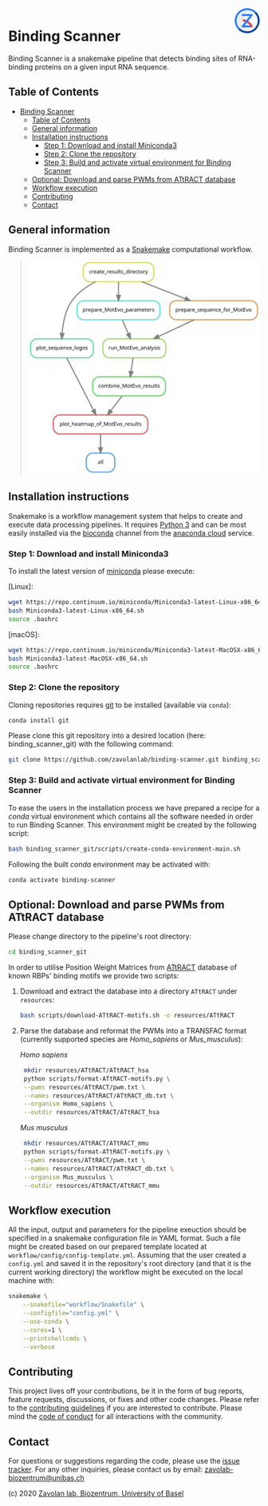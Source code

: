 <img align="right" width="50" height="50" src="images/logo.128px.png">

# Binding Scanner

Binding Scanner is a snakemake pipeline that detects binding sites of RNA-binding proteins on a given input RNA sequence.

## Table of Contents

- [Binding Scanner](#binding-scanner)
  - [Table of Contents](#table-of-contents)
  - [General information](#general-information)
  - [Installation instructions](#installation-instructions)
    - [Step 1: Download and install Miniconda3](#step-1-download-and-install-miniconda3)
    - [Step 2: Clone the repository](#step-2-clone-the-repository)
    - [Step 3: Build and activate virtual environment for Binding Scanner](#step-3-build-and-activate-virtual-environment-for-binding-scanner)
  - [Optional: Download and parse PWMs from ATtRACT database](#optional-download-and-parse-pwms-from-attract-database)
  - [Workflow execution](#workflow-execution)
  - [Contributing](#contributing)
  - [Contact](#contact)

## General information

Binding Scanner is implemented as a [Snakemake] computational workflow.

> ![rule_graph][rule-graph]

## Installation instructions

Snakemake is a workflow management system that helps to create and execute data processing pipelines. It requires [Python 3] and can be most easily installed via the [bioconda] channel from the [anaconda cloud] service.

### Step 1: Download and install Miniconda3

To install the latest version of [miniconda] please execute:  
  
[Linux]:
```bash
wget https://repo.continuum.io/miniconda/Miniconda3-latest-Linux-x86_64.sh
bash Miniconda3-latest-Linux-x86_64.sh
source .bashrc
```

[macOS]:
```bash
wget https://repo.continuum.io/miniconda/Miniconda3-latest-MacOSX-x86_64.sh
bash Miniconda3-latest-MacOSX-x86_64.sh
source .bashrc
```

### Step 2: Clone the repository

Cloning repositories requires [git] to be installed (available via `conda`): 

```bash
conda install git
```

Please clone this git repository into a desired location (here: binding_scanner_git) with the following command:

```bash
git clone https://github.com/zavolanlab/binding-scanner.git binding_scanner_git
```

### Step 3: Build and activate virtual environment for Binding Scanner

To ease the users in the installation process we have prepared a recipe for a *conda* virtual environment which contains all the software needed in order to run Binding Scanner. This environment might be created by the following script:

```bash
bash binding_scanner_git/scripts/create-conda-environment-main.sh
```

Following the built *conda* environment may be activated with:

```bash
conda activate binding-scanner
```

## Optional: Download and parse PWMs from ATtRACT database

Please change directory to the pipeline's root directory:

```bash
cd binding_scanner_git
```

In order to utilise Position Weight Matrices from  [ATtRACT] database of known RBPs' binding motifs we provide two scripts:

1. Download and extract the database into a directory `ATtRACT` under `resources`:
   ```bash
   bash scripts/download-ATtRACT-motifs.sh -o resources/ATtRACT
   ```
2. Parse the database and reformat the PWMs into a TRANSFAC format (currently supported species are *Homo_sapiens* or *Mus_musculus*):
   
   *Homo sapiens*
   ```bash
    mkdir resources/ATtRACT/ATtRACT_hsa
    python scripts/format-ATtRACT-motifs.py \
    --pwms resources/ATtRACT/pwm.txt \
    --names resources/ATtRACT/ATtRACT_db.txt \
    --organism Homo_sapiens \
    --outdir resources/ATtRACT/ATtRACT_hsa
   ```

   *Mus musculus*
   ```bash
    mkdir resources/ATtRACT/ATtRACT_mmu
    python scripts/format-ATtRACT-motifs.py \
    --pwms resources/ATtRACT/pwm.txt \
    --names resources/ATtRACT/ATtRACT_db.txt \
    --organism Mus_musculus \
    --outdir resources/ATtRACT/ATtRACT_mmu
   ```

## Workflow execution

All the input, output and parameters for the pipeline exeuction should be specified in a snakemake configuration file in YAML format. Such a file might be created based on our prepared template located at `workflow/config/config-template.yml`. Assuming that the user created a `config.yml` and saved it in the repository's root directory (and that it is the current working directory) the workflow might be executed on the local machine with:
```bash
snakemake \
    --snakefile="workflow/Snakefile" \
    --configfile="config.yml" \
    --use-conda \
    --cores=1 \
    --printshellcmds \
    --verbose
```

## Contributing

This project lives off your contributions, be it in the form of bug reports,
feature requests, discussions, or fixes and other code changes. Please refer
to the [contributing guidelines](CONTRIBUTING.md) if you are interested to
contribute. Please mind the [code of conduct](CODE_OF_CONDUCT.md) for all
interactions with the community.

## Contact

For questions or suggestions regarding the code, please use the
[issue tracker][res-issue-tracker]. For any other inquiries, please contact us
by email: <zavolab-biozentrum@unibas.ch>

(c) 2020 [Zavolan lab, Biozentrum, University of Basel][res-zavolab]


[Snakemake]: https://snakemake.readthedocs.io/en/stable/
[rule-graph]: images/rulegraph.svg
[Python 3]: https://www.python.org/download/releases/3.0/
[bioconda]: https://bioconda.github.io/
[anaconda cloud]: https://anaconda.org/
[miniconda]: https://docs.conda.io/en/latest/miniconda.html
[git]: https://git-scm.com/
[ATtRACT]: https://attract.cnic.es/index
[res-issue-tracker]: <https://github.com/zavolanlab/binding-scanner/issues>
[res-zavolab]: <https://zavolan.biozentrum.unibas.ch/>
